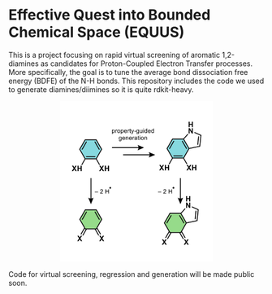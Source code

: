 # Effective Quest into Bounded Chemical Space (EQUUS)

This is a project focusing on rapid virtual screening of aromatic 1,2-diamines as candidates for Proton-Coupled Electron Transfer processes. More specifically, the goal is to tune the average bond dissociation free energy (BDFE) of the N-H bonds. This repository includes the code we used to generate diamines/diimines so it is quite rdkit-heavy.

<p align="center">
    <img src="scheme_colored_small.jpg" alt="Scheme" title="Scheme" width="300"/>
</p>

Code for virtual screening, regression and generation will be made public soon.
